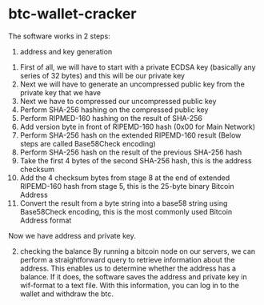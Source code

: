 # btc-wallet-cracker

The software works in 2 steps:

1. address and key generation
1) First of all, we will have to start with a private ECDSA key (basically any series of 32 bytes) and this will be our private key
2) Next we will have to generate an uncompressed public key from the private key that we have
3) Next we have to compressed our uncompressed public key
4) Perform SHA-256 hashing on the compressed public key
5) Perform RIPMED-160 hashing on the result of SHA-256
6) Add version byte in front of RIPEMD-160 hash (0x00 for Main Network)
7) Perform SHA-256 hash on the extended RIPEMD-160 result (Below steps are called Base58Check encoding)
8) Perform SHA-256 hash on the result of the previous SHA-256 hash
9) Take the first 4 bytes of the second SHA-256 hash, this is the address checksum
10) Add the 4 checksum bytes from stage 8 at the end of extended RIPEMD-160 hash from stage 5, this is the 25-byte binary Bitcoin Address
11) Convert the result from a byte string into a base58 string using Base58Check encoding, this is the most commonly used Bitcoin Address format

Now we have address and private key.

2. checking the balance
By running a bitcoin node on our servers, we can perform a straightforward query to retrieve information about the address. This enables us to determine whether the address has a balance. If it does, the software saves the address and private key in wif-format to a text file. With this information, you can log in to the wallet and withdraw the btc.

